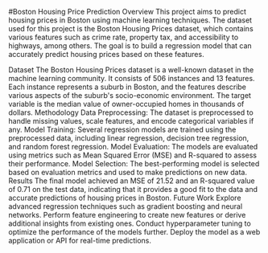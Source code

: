 #Boston Housing Price Prediction
Overview
This project aims to predict housing prices in Boston using machine learning techniques. The dataset used for this project is the Boston Housing Prices dataset, which contains various features such as crime rate, property tax, and accessibility to highways, among others. The goal is to build a regression model that can accurately predict housing prices based on these features.

Dataset
The Boston Housing Prices dataset is a well-known dataset in the machine learning community. It consists of 506 instances and 13 features. Each instance represents a suburb in Boston, and the features describe various aspects of the suburb's socio-economic environment. The target variable is the median value of owner-occupied homes in thousands of dollars.
Methodology
Data Preprocessing: The dataset is preprocessed to handle missing values, scale features, and encode categorical variables if any.
Model Training: Several regression models are trained using the preprocessed data, including linear regression, decision tree regression, and random forest regression.
Model Evaluation: The models are evaluated using metrics such as Mean Squared Error (MSE) and R-squared to assess their performance.
Model Selection: The best-performing model is selected based on evaluation metrics and used to make predictions on new data.
Results
The final model achieved an MSE of 21.52 and an R-squared value of 0.71 on the test data, indicating that it provides a good fit to the data and accurate predictions of housing prices in Boston.
Future Work
Explore advanced regression techniques such as gradient boosting and neural networks.
Perform feature engineering to create new features or derive additional insights from existing ones.
Conduct hyperparameter tuning to optimize the performance of the models further.
Deploy the model as a web application or API for real-time predictions.
